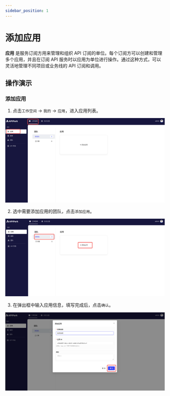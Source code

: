 ```yaml
---
sidebar_position: 1
---
```


# 添加应用

**应用** 是服务订阅方用来管理和组织 API 订阅的单位。每个订阅方可以创建和管理多个应用，并且在订阅 API 服务时以应用为单位进行操作。通过这种方式，可以灵活地管理不同项目或业务线的 API 订阅和调用。

## 操作演示

### 添加应用

1. 点击`工作空间` -> `我的` -> `应用`，进入应用列表。

![](../../tutorials/application/images/2024-08-13/bf349cd7aa60747edb521d20b0e9c8f7c390473634bf1e53533281bd73cd2d8e.png)  

2. 选中需要添加应用的团队，点击`添加应用`。

![](../../tutorials/application/images/2024-08-13/0560e7da6789596d5cb85339e3f9572166b174177e4b150d8b9c04a5c17cf4e4.png)  

3. 在弹出框中输入应用信息，填写完成后，点击`确认`。

![](../../tutorials/application/images/2024-08-13/689cb2ce57707e62f3d8b5585f0d1dc1485cec57fb8dd997f4f431a5da897ccf.png)  

### 
